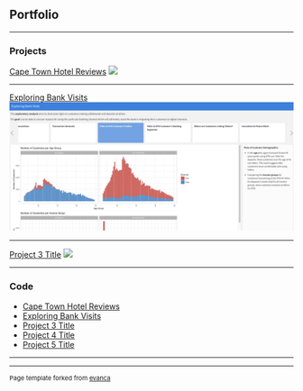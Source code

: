 ## Portfolio

---

### Projects 

[Cape Town Hotel Reviews](https://data-interludes.shinyapps.io/tripadvisorviz/)
<img src="images/dummy_thumbnail.jpg?raw=true"/>

---
[Exploring Bank Visits](/pdf/sample_presentation.pdf)
<img src="images/storyboard.png?raw=true"/>

---
[Project 3 Title](http://example.com/)
<img src="images/dummy_thumbnail.jpg?raw=true"/>

---

### Code

- [Cape Town Hotel Reviews](https://github.com/kirsh85/data_science_portfolio/tree/master/webscaping_tripadvisor)
- [Exploring Bank Visits](https://github.com/kirsh85/data_science_portfolio/tree/master/exploring_bank_visits)
- [Project 3 Title](https://github.com/kirsh85/data_science_portfolio/tree/master/webscaping_tripadvisor)
- [Project 4 Title](http://example.com/)
- [Project 5 Title](http://example.com/)

---




---
<p style="font-size:11px">Page template forked from <a href="https://github.com/evanca/quick-portfolio">evanca</a></p>
<!-- Remove above link if you don't want to attibute -->
